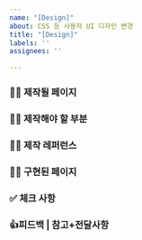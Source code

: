 ```yaml
---
name: "[Design]"
about: CSS 등 사용자 UI 디자인 변경
title: "[Design]"
labels: ''
assignees: ''

---
```


### 🧞‍♀️ 제작될 페이지

### 🧞‍♀️ 제작해야 할 부분

### 🧞‍♀️ 제작 레퍼런스 

### 🧞‍♀️ 구현된 페이지

### ✅ 체크 사항

### 👍피드백 | 참고+전달사항
